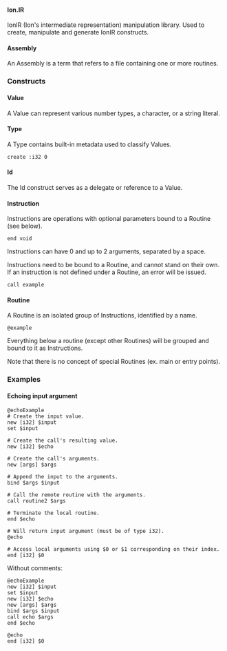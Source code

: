 #### Ion.IR

IonIR (Ion's intermediate representation) manipulation library. Used to create, manipulate and generate IonIR constructs.

#### Assembly

An Assembly is a term that refers to a file containing one or more routines.

### Constructs

#### Value

A Value can represent various number types, a character, or a string literal.

#### Type

A Type contains built-in metadata used to classify Values.

```
create :i32 0
```

#### Id

The Id construct serves as a delegate or reference to a Value.

#### Instruction

Instructions are operations with optional parameters bound to a Routine (see below).

```
end void
```

Instructions can have 0 and up to 2 arguments, separated by a space.

Instructions need to be bound to a Routine, and cannot stand on their own. If an instruction is not defined under a Routine, an error will be issued.

```
call example
```

#### Routine

A Routine is an isolated group of Instructions, identified by a name.

```
@example
```

Everything below a routine (except other Routines) will be grouped and bound to it as Instructions.

Note that there is no concept of special Routines (ex. main or entry points).

### Examples

#### Echoing input argument

```
@echoExample
# Create the input value.
new [i32] $input
set $input 

# Create the call's resulting value.
new [i32] $echo

# Create the call's arguments.
new [args] $args

# Append the input to the arguments.
bind $args $input

# Call the remote routine with the arguments.
call routine2 $args

# Terminate the local routine.
end $echo

# Will return input argument (must be of type i32).
@echo

# Access local arguments using $0 or $1 corresponding on their index.
end [i32] $0
```

Without comments:

```
@echoExample
new [i32] $input
set $input 
new [i32] $echo
new [args] $args
bind $args $input
call echo $args
end $echo

@echo
end [i32] $0
```
